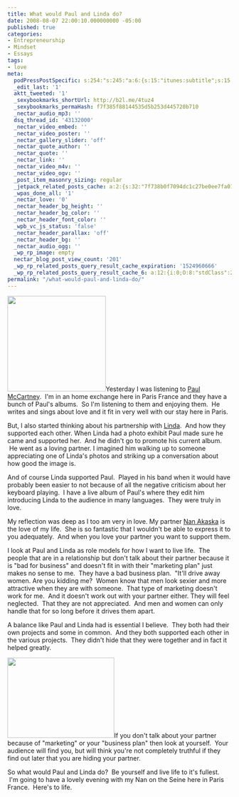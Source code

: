 ```yaml
---
title: What would Paul and Linda do?
date: 2008-08-07 22:00:10.000000000 -05:00
published: true
categories:
- Entrepreneurship
- Mindset
- Essays
tags:
- love
meta:
  podPressPostSpecific: s:254:"s:245:"a:6:{s:15:"itunes:subtitle";s:15:"##PostExcerpt##";s:14:"itunes:summary";s:15:"##PostExcerpt##";s:15:"itunes:keywords";s:17:"##WordPressCats##";s:13:"itunes:author";s:10:"##Global##";s:15:"itunes:explicit";s:2:"No";s:12:"itunes:block";s:2:"No";}";";
  _edit_last: '1'
  aktt_tweeted: '1'
  _sexybookmarks_shortUrl: http://b2l.me/4tuz4
  _sexybookmarks_permaHash: f7f385f88144535d5b253d445720b710
  _nectar_audio_mp3: ''
  dsq_thread_id: '43132000'
  _nectar_video_embed: ''
  _nectar_video_poster: ''
  _nectar_gallery_slider: 'off'
  _nectar_quote_author: ''
  _nectar_quote: ''
  _nectar_link: ''
  _nectar_video_m4v: ''
  _nectar_video_ogv: ''
  _post_item_masonry_sizing: regular
  _jetpack_related_posts_cache: a:2:{s:32:"7f738b0f7094dc1c27be0ee7fa01b649";a:2:{s:7:"expires";i:1502367699;s:7:"payload";a:3:{i:0;a:1:{s:2:"id";i:1099;}i:1;a:1:{s:2:"id";i:1071;}i:2;a:1:{s:2:"id";i:655;}}}s:32:"8f6677c9d6b0f903e98ad32ec61f8deb";a:2:{s:7:"expires";i:1502368018;s:7:"payload";a:3:{i:0;a:1:{s:2:"id";i:1099;}i:1;a:1:{s:2:"id";i:1071;}i:2;a:1:{s:2:"id";i:655;}}}}
  _wpas_done_all: '1'
  _nectar_love: '0'
  _nectar_header_bg_height: ''
  _nectar_header_bg_color: ''
  _nectar_header_font_color: ''
  _wpb_vc_js_status: 'false'
  _nectar_header_parallax: 'off'
  _nectar_header_bg: ''
  _nectar_audio_ogg: ''
  _wp_rp_image: empty
  nectar_blog_post_view_count: '201'
  _wp_rp_related_posts_query_result_cache_expiration: '1524960666'
  _wp_rp_related_posts_query_result_cache_6: a:12:{i:0;O:8:"stdClass":2:{s:7:"post_id";s:3:"274";s:5:"score";s:18:"55.323770028793824";}i:1;O:8:"stdClass":2:{s:7:"post_id";s:4:"1038";s:5:"score";s:17:"54.77167251247973";}i:2;O:8:"stdClass":2:{s:7:"post_id";s:3:"843";s:5:"score";s:17:"54.77167251247973";}i:3;O:8:"stdClass":2:{s:7:"post_id";s:3:"289";s:5:"score";s:17:"53.64711164794863";}i:4;O:8:"stdClass":2:{s:7:"post_id";s:4:"1436";s:5:"score";s:16:"52.7731518653332";}i:5;O:8:"stdClass":2:{s:7:"post_id";s:4:"6929";s:5:"score";s:17:"51.91147859585353";}i:6;O:8:"stdClass":2:{s:7:"post_id";s:4:"8023";s:5:"score";s:18:"48.206710413725446";}i:7;O:8:"stdClass":2:{s:7:"post_id";s:3:"277";s:5:"score";s:18:"48.206710413725446";}i:8;O:8:"stdClass":2:{s:7:"post_id";s:4:"1030";s:5:"score";s:17:"47.48944279689966";}i:9;O:8:"stdClass":2:{s:7:"post_id";s:4:"2017";s:5:"score";s:18:"42.923001345291915";}i:10;O:8:"stdClass":2:{s:7:"post_id";s:4:"1597";s:5:"score";s:18:"42.923001345291915";}i:11;O:8:"stdClass":2:{s:7:"post_id";s:4:"1110";s:5:"score";s:18:"42.923001345291915";}}
permalink: "/what-would-paul-and-linda-do/"
---
```

<img class="alignright size-medium wp-image-811" title="Paul and Linda McCartney" src="{{ site.baseurl }}/posts/2008/08/maccartneypandl98.jpg" alt="" width="221" height="214" />Yesterday I was listening to <a href="http://www.paulmccartney.com/" rel="nofollow">Paul McCartney</a>.  I'm in an home exchange here in Paris France and they have a bunch of Paul's albums.  So I'm listening to them and enjoying them.  He writes and sings about love and it fit in very well with our stay here in Paris.

But, I also started thinking about his partnership with <a href="http://en.wikipedia.org/wiki/Linda_McCartney" rel="nofollow">Linda</a>.  And how they supported each other. When Linda had a photo exhibit Paul made sure he came and supported her.  And he didn't go to promote his current album.  He went as a loving partner. I imagined him walking up to someone appreciating one of Linda's photos and striking up a conversation about how good the image is.

And of course Linda supported Paul.  Played in his band when it would have probably been easier to not because of all the negative criticism about her keyboard playing.  I have a live album of Paul's where they edit him introducing Linda to the audience in many languages.  They were truly in love.

My reflection was deep as I too am very in love. My partner <a href="http://www.createyourownrealitynow.com" rel="nofollow">Nan Akaska</a> is the love of my life.  She is so fantastic that I wouldn't be able to express it to you adequately.  And when you love your partner you want to support them.

I look at Paul and Linda as role models for how I want to live life.  The people that are in a relationship but don't talk about their partner because it is "bad for business" and doesn't fit in with their "marketing plan" just makes no sense to me.  They have a bad business plan.  "It'll drive away women. Are you kidding me?  Women know that men look sexier and more attractive when they are with someone.  That type of marketing doesn't work for me.  And it doesn't work out with your partner either. They will feel neglected.  That they are not appreciated.  And men and women can only handle that for so long before it drives them apart.

A balance like Paul and Linda had is essential I believe.  They both had their own projects and some in common.  And they both supported each other in the various projects.  They didn't hide that they were together and in fact it helped greatly.

<img class="alignright" title="Chris and Nan" src="{{ site.baseurl }}/posts/2008/08/1092043916_63a3529f4b_m.jpg" alt="" width="240" height="180" />If you don't talk about your partner because of "marketing" or your "business plan" then look at yourself.  Your audience will find you, but will think you're not completely truthful if they find out later that you are hiding your partner.

So what would Paul and Linda do?  Be yourself and live life to it's fullest.  I'm going to have a lovely evening with my Nan on the Seine here in Paris France.  Here's to life.</p>
